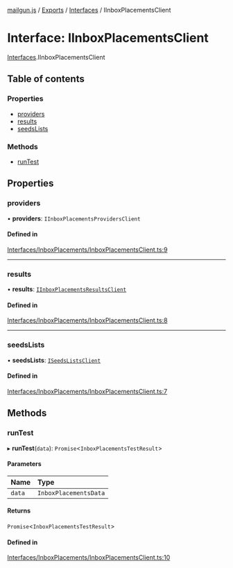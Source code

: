 [mailgun.js](../README.md) / [Exports](../modules.md) / [Interfaces](../modules/Interfaces.md) / IInboxPlacementsClient

# Interface: IInboxPlacementsClient

[Interfaces](../modules/Interfaces.md).IInboxPlacementsClient

## Table of contents

### Properties

- [providers](Interfaces.IInboxPlacementsClient.md#providers)
- [results](Interfaces.IInboxPlacementsClient.md#results)
- [seedsLists](Interfaces.IInboxPlacementsClient.md#seedslists)

### Methods

- [runTest](Interfaces.IInboxPlacementsClient.md#runtest)

## Properties

### providers

• **providers**: `IInboxPlacementsProvidersClient`

#### Defined in

[Interfaces/InboxPlacements/InboxPlacementsClient.ts:9](https://github.com/mailgun/mailgun.js/blob/009065a/lib/Interfaces/InboxPlacements/InboxPlacementsClient.ts#L9)

___

### results

• **results**: [`IInboxPlacementsResultsClient`](Interfaces.IInboxPlacementsResultsClient.md)

#### Defined in

[Interfaces/InboxPlacements/InboxPlacementsClient.ts:8](https://github.com/mailgun/mailgun.js/blob/009065a/lib/Interfaces/InboxPlacements/InboxPlacementsClient.ts#L8)

___

### seedsLists

• **seedsLists**: [`ISeedsListsClient`](Interfaces.ISeedsListsClient.md)

#### Defined in

[Interfaces/InboxPlacements/InboxPlacementsClient.ts:7](https://github.com/mailgun/mailgun.js/blob/009065a/lib/Interfaces/InboxPlacements/InboxPlacementsClient.ts#L7)

## Methods

### runTest

▸ **runTest**(`data`): `Promise`<`InboxPlacementsTestResult`\>

#### Parameters

| Name | Type |
| :------ | :------ |
| `data` | `InboxPlacementsData` |

#### Returns

`Promise`<`InboxPlacementsTestResult`\>

#### Defined in

[Interfaces/InboxPlacements/InboxPlacementsClient.ts:10](https://github.com/mailgun/mailgun.js/blob/009065a/lib/Interfaces/InboxPlacements/InboxPlacementsClient.ts#L10)
